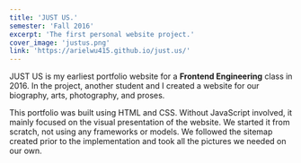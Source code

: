 ```yaml
---
title: 'JUST US.'
semester: 'Fall 2016'
excerpt: 'The first personal website project.'
cover_image: 'justus.png'
link: 'https://arielwu415.github.io/just.us/'
---
```


JUST US is my earliest portfolio website for a **Frontend Engineering** class in 2016. In the project, another student and I created a website for our biography, arts, photography, and proses.

This portfolio was built using HTML and CSS. Without JavaScript involved, it mainly focused on the visual presentation of the website. We started it from scratch, not using any frameworks or models. We followed the sitemap created prior to the implementation and took all the pictures we needed on our own.